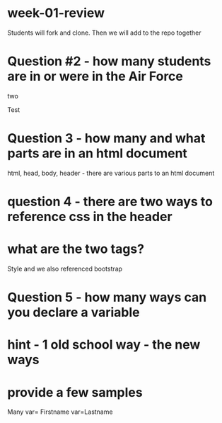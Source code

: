 # week-01-review
Students will fork and clone. Then we will add to the repo together

# Question #2 - how many students are in or were in the Air Force

two

Test

# Question 3 - how many and what parts are in an html document

html, head, body, header - there are various parts to an html document

# question 4 - there are two ways to reference css in the header
# what are the two tags?

Style and we also referenced bootstrap

# Question 5 - how many ways can you declare a variable
# hint - 1 old school way - the new ways
# provide a few samples

Many var= Firstname var=Lastname
